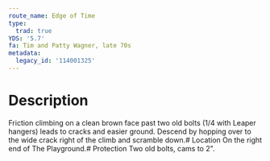 ```yaml
---
route_name: Edge of Time
type:
  trad: true
YDS: '5.7'
fa: Tim and Patty Wagner, late 70s
metadata:
  legacy_id: '114001325'
---
```

# Description
Friction climbing on a clean brown face past two old bolts (1/4 with Leaper hangers) leads to cracks and easier ground. Descend by hopping over to the wide crack right of the climb and scramble down.# Location
On the right end of The Playground.# Protection
Two old bolts, cams to 2".